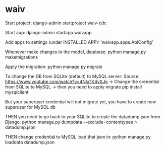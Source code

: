 # waiv

Start project:
django-admin startproject waiv-cdc

Start app:
django-admin startapp waivapp

Add apps to settings (under INSTALLED APP):
'waivapp.apps.ApiConfig'

Whenever make changes to the model, database:
python manage.py makemigrations

Apply the migration:
python manage.py migrate

To change the DB from SQLite (default) to MySQL server:
Source: https://www.youtube.com/watch?v=4Nkr1K4yXJg
-> Change the credential from SQLite to MySQL
-> then you need to apply migrate
pip install mysqlclient

But your superuser credential will not migrate yet, you have to create new superuser for MySQL db 

THEN you need to go back to your SQLite to create the datadump.json from Django:
python manage.py dumpdata --exclude=contenttypes > datadump.json

THEN change credential to MySQL load that json in:
python manage.py loaddata datadump.json
